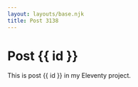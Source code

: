 ```yaml
---
layout: layouts/base.njk
title: Post 3138
---
```


# Post {{ id }}

This is post {{ id }} in my Eleventy project.
